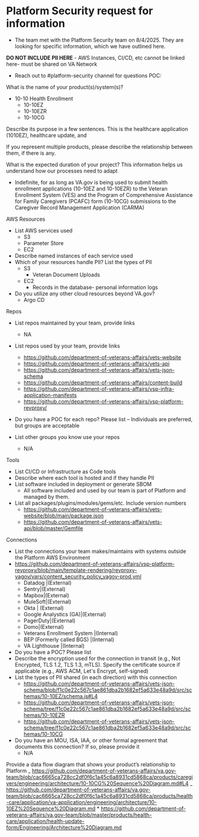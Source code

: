 # Platform Security request for information
- The team met with the Platform Security team on 8/4/2025.  They are looking for specific information, which we have outlined here.

**DO NOT INCLUDE PII HERE** - AWS Instances, CI/CD, etc cannot be linked here- must be shared on VA Network

- Reach out to #platform-security channel for questions
  POC:

What is the name of your product(s)/system(s)?

- 10-10 Health Enrollment
  - 10-10EZ
  - 10-10EZR
  - 10-10CG

Describe its purpose in a few sentences.
This is the healthcare application (1010EZ), healthcare update, and

If you represent multiple products, please describe the relationship between them, if there is any.

What is the expected duration of your project? This information helps us understand how our processes need to adapt

- Indefinite, for as long as VA.gov is being used to submit health enrollment applications (10-10EZ and 10-10EZR) to the Veteran Enrollment System (VES) and the Program of Comprehensive Assistance for Family Caregivers (PCAFC) form (10-10CG) submissions to the Caregiver Record Management Application (CARMA)

AWS Resources

- List AWS services used
  - S3
  - Parameter Store
  - EC2
- Describe named instances of each service used
- Which of your resources handle PII? List the types of PII
  - S3
    - Veteran Document Uploads
  - EC2
    - Records in the database- personal information logs
- Do you utilize any other cloud resources beyond VA.gov?
  - Argo CD

Repos

- List repos maintained by your team, provide links
  - NA
- List repos used by your team, provide links

  - https://github.com/department-of-veterans-affairs/vets-website
  - https://github.com/department-of-veterans-affairs/vets-api
  - https://github.com/department-of-veterans-affairs/vets-json-schema
  - https://github.com/department-of-veterans-affairs/content-build
  - https://github.com/department-of-veterans-affairs/vsp-infra-application-manifests
  - https://github.com/department-of-veterans-affairs/vsp-platform-revproxy/

- Do you have a POC for each repo? Please list – Individuals are preferred, but groups are acceptable
- List other groups you know use your repos
  - N/A

Tools

- List CI/CD or Infrastructure as Code tools
- Describe where each tool is hosted and if they handle PII
- List software included in deployment or generate SBOM
  - All software included and used by our team is part of Platform and managed by them.
- List all packages/plugins/modules/gems/etc. Include version numbers
  - https://github.com/department-of-veterans-affairs/vets-website/blob/main/package.json
  - https://github.com/department-of-veterans-affairs/vets-api/blob/master/Gemfile

Connections

- List the connections your team makes/maintains with systems outside the Platform AWS Environment
- https://github.com/department-of-veterans-affairs/vsp-platform-revproxy/blob/main/template-rendering/revproxy-vagov/vars/content_security_policy_vagov-prod.yml
  - Datadog |(External)
  - Sentry|(External)
  - Mapbox|(External)
  - MuleSoft|(External)
  - Okta | (External)
  - Google Analystics (GA)|(External)
  - PagerDuty|(External)
  - Domo|(External)
  - Veterans Enrollment System |(Internal)
  - BEP (Formerly called BGS) |(Internal)
  - VA Lighthouse |(Internal)
- Do you have a POC? Please list
- Describe the encryption used for the connection in transit (e.g., Not Encrypted, TLS 1.2, TLS 1.3, mTLS). Specify the certificate source if applicable (e.g., AWS ACM, Let's Encrypt, self-signed)
- List the types of PII shared (in each direction) with this connection
  - https://github.com/department-of-veterans-affairs/vets-json-schema/blob/f1c0e22c567c1ae861dba2b1682ef5a633e48a9d/src/schemas/10-10EZ/schema.js#L4
  - https://github.com/department-of-veterans-affairs/vets-json-schema/tree/f1c0e22c567c1ae861dba2b1682ef5a633e48a9d/src/schemas/10-10EZR
  - https://github.com/department-of-veterans-affairs/vets-json-schema/tree/f1c0e22c567c1ae861dba2b1682ef5a633e48a9d/src/schemas/10-10CG
- Do you have an MOU, ISA, IAA, or other formal agreement that documents this connection? If so, please provide it
  - N/A

Provide a data flow diagram that shows your product’s relationship to Platform
_ https://github.com/department-of-veterans-affairs/va.gov-team/blob/cac6665ca728cc2df0f6c1a45c6a8931cd5868ca/products/caregivers/engineering/architecture/10-10CG%20Sequence%20Diagram.md#L4
_ https://github.com/department-of-veterans-affairs/va.gov-team/blob/cac6665ca728cc2df0f6c1a45c6a8931cd5868ca/products/health-care/application/va-application/engineering/architecture/10-10EZ%20Sequence%20Diagram.md \* https://github.com/department-of-veterans-affairs/va.gov-team/blob/master/products/health-care/application/health-update-form/Engineering/Architecture%20Diagram.md
